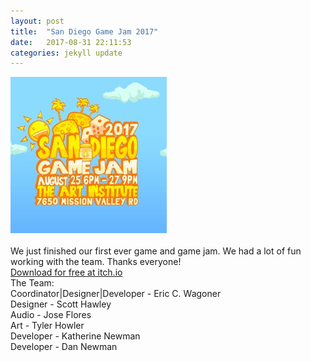 ```yaml
---
layout: post
title:  "San Diego Game Jam 2017"
date:   2017-08-31 22:11:53
categories: jekyll update
---
```

[![San Diego Game Jam 2017](images/san-diego-game-jam-2017-art-institute-19.jpeg "San Diego Game Jam 2017")](http://itch.io/jam/sd2017)<br><br>
We just finished our first ever game and game jam. We had a lot of fun working with the team. Thanks everyone!<br>
[Download for free at itch.io](https://logic-cat.itch.io/invizier)<br>
The Team:<br>
Coordinator|Designer|Developer - Eric C. Wagoner<br>
Designer - Scott Hawley<br>
Audio - Jose Flores<br>
Art - Tyler Howler<br>
Developer - Katherine Newman<br>
Developer - Dan Newman<br>


